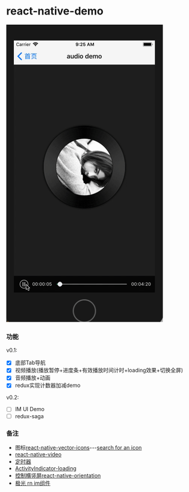 # react-native-demo

![img](https://github.com/itguliang/react-native-demo/blob/master/screenshots/demo.gif)

### 功能

v0.1:
- [x] 底部Tab导航
- [x] 视频播放(播放暂停+进度条+有效播放时间计时+loading效果+切换全屏)
- [x] 音频播放+动画
- [x] redux实现计数器加减demo

v0.2:
- [ ] IM UI Demo
- [ ] redux-saga

### 备注

* 图标[react-native-vector-icons](https://github.com/oblador/react-native-vector-icons)---[search for an icon](https://oblador.github.io/react-native-vector-icons/)
* [react-native-video](https://github.com/react-native-community/react-native-video) 
* [定时器](https://reactnative.cn/docs/0.51/timers.html) 
* [ActivityIndicator-loading](https://reactnative.cn/docs/0.37/activityindicator.html)
* [控制横竖屏react-native-orientation](https://github.com/yamill/react-native-orientation) 
* [极光 rn im组件](https://github.com/jpush/aurora-imui) 

<!-- 

mark

demo
https://github.com/pheromone/react-native-videoDemo

定时器
https://blog.csdn.net/wallowyou/article/details/54347933

-->